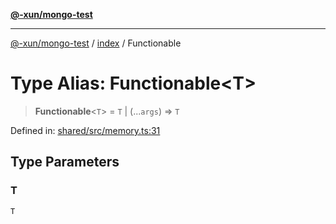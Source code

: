 [**@-xun/mongo-test**](../../README.md)

***

[@-xun/mongo-test](../../README.md) / [index](../README.md) / Functionable

# Type Alias: Functionable\<T\>

> **Functionable**\<`T`\> = `T` \| (...`args`) => `T`

Defined in: [shared/src/memory.ts:31](https://github.com/Xunnamius/mongo-utils/blob/3343ce66b0dc9028c5726affd9e45509aa5b1201/packages/shared/src/memory.ts#L31)

## Type Parameters

### T

`T`
